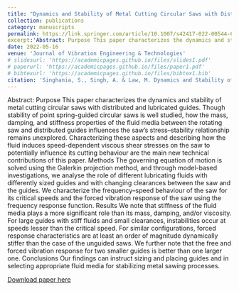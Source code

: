 ```yaml
---
title: "Dynamics and Stability of Metal Cutting Circular Saws with Distributed and Lubricated Guides"
collection: publications
category: manuscripts
permalink: https://link.springer.com/article/10.1007/s42417-022-00544-6
excerpt:'Abstract: Purpose This paper characterizes the dynamics and stability of metal cutting circular saws with distributed and lubricated guides. Though stability of point spring-guided circular saws is well studied, how the mass, damping, and stiffness properties of the fluid media between the rotating saw and distributed guides influences the saw’s stress–stability relationship remains unexplored. Characterizing these aspects and describing how the fluid induces speed-dependent viscous shear stresses on the saw to potentially influence its cutting behaviour are the main new technical contributions of this paper. Methods The governing equation of motion is solved using the Galerkin projection method, and through model-based investigations, we analyse the role of different lubricating fluids with differently sized guides and with changing clearances between the saw and the guides. We characterize the frequency–speed behaviour of the saw for its critical speeds and the forced vibration response of the saw using the frequency response function. Results We note that stiffness of the fluid media plays a more significant role than its mass, damping, and/or viscosity. For large guides with stiff fluids and small clearances, instabilities occur at speeds lesser than the critical speed. For similar configurations, forced response characteristics are at least an order of magnitude dynamically stiffer than the case of the unguided saws. We further note that the free and forced vibration response for two smaller guides is better than one larger one. Conclusions Our findings can instruct sizing and placing guides and in selecting appropriate fluid media for stabilizing metal sawing processes.'
date: 2022-05-16
venue: 'Journal of Vibration Engineering & Technologies'
# slidesurl: 'https://academicpages.github.io/files/slides1.pdf'
# paperurl: 'https://academicpages.github.io/files/paper1.pdf'
# bibtexurl: 'https://academicpages.github.io/files/bibtex1.bib'
citation: 'Singhania, S., Singh, A. & Law, M. Dynamics and Stability of Metal Cutting Circular Saws with Distributed and Lubricated Guides. J. Vib. Eng. Technol. 10, 3119–3131 (2022). https://doi.org/10.1007/s42417-022-00544-6'
---
```

Abstract: Purpose This paper characterizes the dynamics and stability of metal cutting circular saws with distributed and lubricated guides. Though stability of point spring-guided circular saws is well studied, how the mass, damping, and stiffness properties of the fluid media between the rotating saw and distributed guides influences the saw’s stress–stability relationship remains unexplored. Characterizing these aspects and describing how the fluid induces speed-dependent viscous shear stresses on the saw to potentially influence its cutting behaviour are the main new technical contributions of this paper. Methods The governing equation of motion is solved using the Galerkin projection method, and through model-based investigations, we analyse the role of different lubricating fluids with differently sized guides and with changing clearances between the saw and the guides. We characterize the frequency–speed behaviour of the saw for its critical speeds and the forced vibration response of the saw using the frequency response function. Results We note that stiffness of the fluid media plays a more significant role than its mass, damping, and/or viscosity. For large guides with stiff fluids and small clearances, instabilities occur at speeds lesser than the critical speed. For similar configurations, forced response characteristics are at least an order of magnitude dynamically stiffer than the case of the unguided saws. We further note that the free and forced vibration response for two smaller guides is better than one larger one. Conclusions Our findings can instruct sizing and placing guides and in selecting appropriate fluid media for stabilizing metal sawing processes.

[Download paper here](https://link.springer.com/article/10.1007/s42417-022-00544-6)
